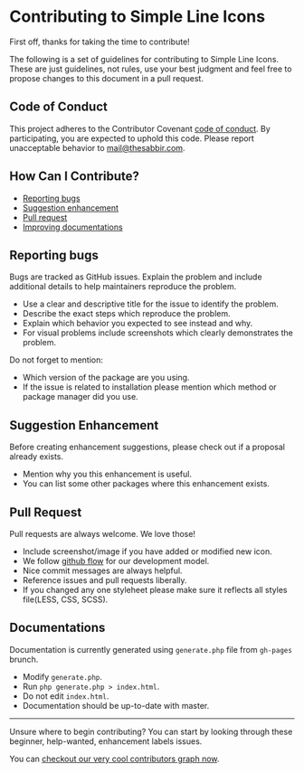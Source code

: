 # Contributing to Simple Line Icons

First off, thanks for taking the time to contribute!

The following is a set of guidelines for contributing to Simple Line Icons. These are just guidelines, not rules, use your best judgment and feel free to propose changes to this document in a pull request.

## Code of Conduct

This project adheres to the Contributor Covenant [code of conduct](CODE_OF_CONDUCT.md). By participating, you are expected to uphold this code. Please report unacceptable behavior to mail@thesabbir.com.

## How Can I Contribute?

* [Reporting bugs](#reporting-bugs)
* [Suggestion enhancement](#suggestion-enhancement)
* [Pull request](#pull-request)
* [Improving documentations](#documentations)

## Reporting bugs

Bugs are tracked as GitHub issues. Explain the problem and include additional details to help maintainers reproduce the problem.

* Use a clear and descriptive title for the issue to identify the problem.
* Describe the exact steps which reproduce the problem.
* Explain which behavior you expected to see instead and why.
* For visual problems include screenshots which clearly demonstrates the problem.

Do not forget to mention:

* Which version of the package are you using.
* If the issue is related to installation please mention which method or package manager did you use.

## Suggestion Enhancement

Before creating enhancement suggestions, please check out if a proposal already exists.

* Mention why you this enhancement is useful.
* You can list some other packages where this enhancement exists.

## Pull Request

Pull requests are always welcome. We love those!

* Include screenshot/image if you have added or modified new icon.
* We follow [github flow](https://guides.github.com/introduction/flow/) for our development model.
* Nice commit messages are always helpful.
* Reference issues and pull requests liberally.
* If you changed any one styleheet please make sure it reflects all styles file(LESS, CSS, SCSS).

## Documentations

Documentation is currently generated using `generate.php` file from `gh-pages` brunch.

* Modify `generate.php`.
* Run `php generate.php > index.html`.
* Do not edit `index.html`.
* Documentation should be up-to-date with master.

---

Unsure where to begin contributing? You can start by looking through these beginner, help-wanted, enhancement labels issues.

You can [checkout our very cool contributors graph now](https://github.com/thesabbir/simple-line-icons/graphs/contributors).
